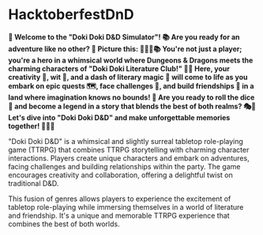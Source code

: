 # HacktoberfestDnD
**🎲 Welcome to the "Doki Doki D&D Simulator"! 📚
Are you ready for an adventure like no other? 🌟
Picture this: 🧙‍♂️📜📚
You're not just a player; you're a hero in a whimsical world where Dungeons & Dragons meets the charming characters of "Doki Doki Literature Club!" 📝💕
Here, your creativity 🎨, wit 💬, and a dash of literary magic 📖 will come to life as you embark on epic quests 🗺️, face challenges 💪, 
and build friendships 🤝 in a land where imagination knows no bounds! 🌈
Are you ready to roll the dice 🎲 and become a legend in a story that blends the best of both realms? 🎭🎉
Let's dive into "Doki Doki D&D" and make unforgettable memories together! 🚀🐉📜**


"Doki Doki D&D" is a whimsical and slightly surreal tabletop role-playing game (TTRPG) that combines TTRPG storytelling with charming 
character interactions. Players create unique characters and embark on adventures, facing challenges and building relationships 
within the party. The game encourages creativity and collaboration, offering a delightful twist on traditional D&D.

This fusion of genres allows players to experience the excitement of tabletop role-playing while immersing 
themselves in a world of literature and friendship. It's a unique and memorable TTRPG experience that combines the best of both worlds.
